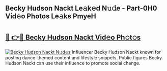 ## Becky Hudson Nackt Le𝚊k𝚎d N𝚞𝚍e - Part-0H0 Vid𝚎o Photos Le𝚊ks PmyeH

# <h2><a href="http://fb4yau.evod.top/?m=Becky+Hudson+Nackt">🔗 👉🔴 Becky Hudson Nackt Vid𝚎o Ph𝚘t𝚘s</a></h2>

[![Becky Hudson Nackt N𝚞d𝚎s](https://i.imgur.com/8V9OHl7.gif)](http://fb4yau.evod.top/?m=Becky+Hudson+Nackt)
Influencer Becky Hudson Nackt known for posting dance-themed content and lifestyle snippets. Public figures Becky Hudson Nackt can use their influence to promote social change. 
